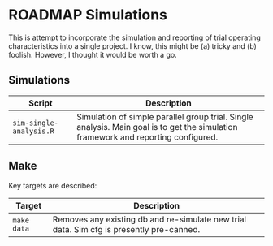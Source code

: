 # ROADMAP Simulations

This is attempt to incorporate the simulation and reporting of trial operating characteristics into a single project.
I know, this might be (a) tricky and (b) foolish.
However, I thought it would be worth a go.

## Simulations

| Script  | Description  |
|--------|--------|
| `sim-single-analysis.R`        | Simulation of simple parallel group trial.  Single analysis. Main goal is to get the simulation framework and reporting configured. |

## Make

Key targets are described:

| Target  | Description  |
|--------|--------|
| `make data`  | Removes any existing db and re-simulate new trial data. Sim cfg is presently pre-canned. |



